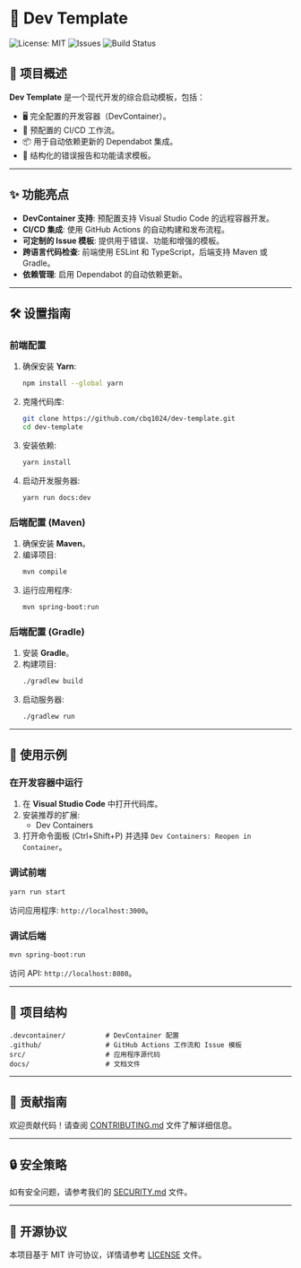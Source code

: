 
# 🌟 Dev Template

![License: MIT](https://img.shields.io/badge/license-MIT-blue.svg)
![Issues](https://img.shields.io/github/issues/cbq1024/dev-template)
![Build Status](https://img.shields.io/github/actions/workflow/status/cbq1024/dev-template/release-drafter.yaml?label=CI%2FCD)

## 📖 项目概述

**Dev Template** 是一个现代开发的综合启动模板，包括：
- 🖥️ 完全配置的开发容器（DevContainer）。
- 🚀 预配置的 CI/CD 工作流。
- 📦 用于自动依赖更新的 Dependabot 集成。
- 📝 结构化的错误报告和功能请求模板。

---

## ✨ 功能亮点

- **DevContainer 支持**: 预配置支持 Visual Studio Code 的远程容器开发。
- **CI/CD 集成**: 使用 GitHub Actions 的自动构建和发布流程。
- **可定制的 Issue 模板**: 提供用于错误、功能和增强的模板。
- **跨语言代码检查**: 前端使用 ESLint 和 TypeScript，后端支持 Maven 或 Gradle。
- **依赖管理**: 启用 Dependabot 的自动依赖更新。

---

## 🛠️ 设置指南

### 前端配置

1. 确保安装 **Yarn**:
   ```bash
   npm install --global yarn
   ```
2. 克隆代码库:
   ```bash
   git clone https://github.com/cbq1024/dev-template.git
   cd dev-template
   ```
3. 安装依赖:
   ```bash
   yarn install
   ```
4. 启动开发服务器:
   ```bash
   yarn run docs:dev
   ```

### 后端配置 (Maven)

1. 确保安装 **Maven**。
2. 编译项目:
   ```bash
   mvn compile
   ```
3. 运行应用程序:
   ```bash
   mvn spring-boot:run
   ```

### 后端配置 (Gradle)

1. 安装 **Gradle**。
2. 构建项目:
   ```bash
   ./gradlew build
   ```
3. 启动服务器:
   ```bash
   ./gradlew run
   ```

---

## 🚀 使用示例

### 在开发容器中运行

1. 在 **Visual Studio Code** 中打开代码库。
2. 安装推荐的扩展:
   - Dev Containers
3. 打开命令面板 (Ctrl+Shift+P) 并选择 `Dev Containers: Reopen in Container`。

### 调试前端
```bash
yarn run start
```
访问应用程序: `http://localhost:3000`。

### 调试后端
```bash
mvn spring-boot:run
```
访问 API: `http://localhost:8080`。

---

## 📂 项目结构

```plaintext
.devcontainer/          # DevContainer 配置
.github/                # GitHub Actions 工作流和 Issue 模板
src/                    # 应用程序源代码
docs/                   # 文档文件
```

---

## 📝 贡献指南

欢迎贡献代码！请查阅 [CONTRIBUTING.md](CONTRIBUTING.md) 文件了解详细信息。

---

## 🔒 安全策略

如有安全问题，请参考我们的 [SECURITY.md](SECURITY.md) 文件。

---

## 📄 开源协议

本项目基于 MIT 许可协议，详情请参考 [LICENSE](LICENSE) 文件。
